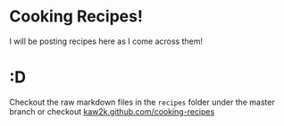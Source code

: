# Cooking Recipes!

I will be posting recipes here as I come across them!

# :D

Checkout the raw markdown files in the `recipes` folder under the master branch or checkout [kaw2k.github.com/cooking-recipes](kaw2k.github.com/cooking-recipes)

